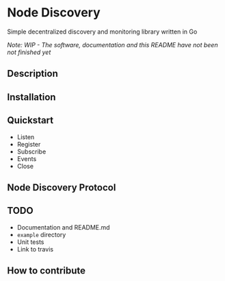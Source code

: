 # Node Discovery

Simple decentralized discovery and monitoring library written in Go

_Note: WIP - The software, documentation and this README have not been not finished yet_

## Description

## Installation

## Quickstart

* Listen
* Register
* Subscribe
* Events
* Close

## Node Discovery Protocol

## TODO

* Documentation and README.md
* `example` directory
* Unit tests
* Link to travis

## How to contribute